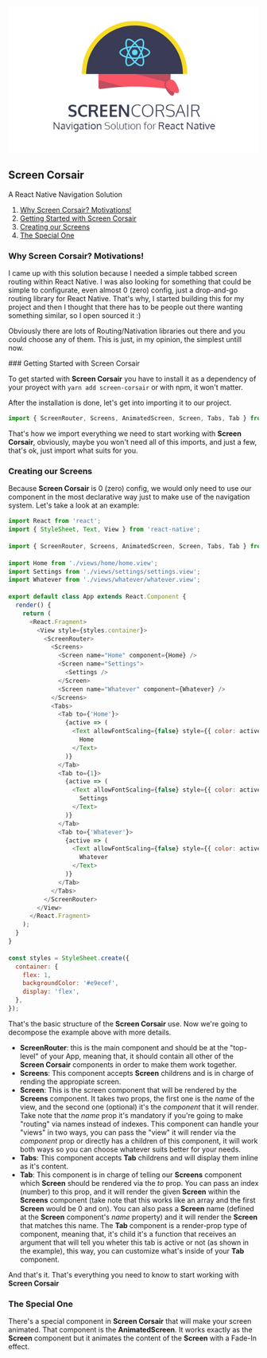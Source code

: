 ![Screen Corsair](https://github.com/alexvcasillas/screen-corsair/blob/master/logo/screen-corsair-logotype.jpg?raw=true)

## Screen Corsair

A React Native Navigation Solution

1. [Why Screen Corsair? Motivations!](#why-screen-corsair-motivations)
2. [Getting Started with Screen Corsair](#getting-started-with-screen-corsair)
3. [Creating our Screens](#creating-our-screens)
4. [The Special One](#the-special-one)

### Why Screen Corsair? Motivations!

I came up with this solution because I needed a simple tabbed screen routing within React Native. I was also looking for something that could be simple to configurate, even almost 0 (zero) config, just a drop-and-go routing library for React Native. That's why, I started building this for my project and then I thought that there has to be people out there wanting something similar, so I open sourced it :)

Obviously there are lots of Routing/Nativation libraries out there and you could choose any of them. This is just, in my opinion, the simplest untill now.

### Getting Started with Screen Corsair

To get started with **Screen Corsair** you have to install it as a dependency of your proyect with `yarn add screen-corsair` or with npm, it won't matter.

After the installation is done, let's get into importing it to our project.

```js
import { ScreenRouter, Screens, AnimatedScreen, Screen, Tabs, Tab } from 'screen-corsair';
```

That's how we import everything we need to start working with **Screen Corsair**, obviously, maybe you won't need all of this imports, and just a few, that's ok, just import what suits for you.

### Creating our Screens

Because **Screen Corsair** is 0 (zero) config, we would only need to use our component in the most declarative way just to make use of the navigation system. Let's take a look at an example:

```js
import React from 'react';
import { StyleSheet, Text, View } from 'react-native';

import { ScreenRouter, Screens, AnimatedScreen, Screen, Tabs, Tab } from 'screen-corsair';

import Home from './views/home/home.view';
import Settings from './views/settings/settings.view';
import Whatever from './views/whatever/whatever.view';

export default class App extends React.Component {
  render() {
    return (
      <React.Fragment>
        <View style={styles.container}>
          <ScreenRouter>
            <Screens>
              <Screen name="Home" component={Home} />
              <Screen name="Settings">
                <Settings />
              </Screen>
              <Screen name="Whatever" component={Whatever} />
            </Screens>
            <Tabs>
              <Tab to={'Home'}>
                {active => (
                  <Text allowFontScaling={false} style={{ color: active ? '#339af0' : '#adb5bd' }}>
                    Home
                  </Text>
                )}
              </Tab>
              <Tab to={1}>
                {active => (
                  <Text allowFontScaling={false} style={{ color: active ? '#339af0' : '#adb5bd' }}>
                    Settings
                  </Text>
                )}
              </Tab>
              <Tab to={'Whatever'}>
                {active => (
                  <Text allowFontScaling={false} style={{ color: active ? '#339af0' : '#adb5bd' }}>
                    Whatever
                  </Text>
                )}
              </Tab>
            </Tabs>
          </ScreenRouter>
        </View>
      </React.Fragment>
    );
  }
}

const styles = StyleSheet.create({
  container: {
    flex: 1,
    backgroundColor: '#e9ecef',
    display: 'flex',
  },
});
```

That's the basic structure of the **Screen Corsair** use. Now we're going to decompose the example above with more details.

- **ScreenRouter**: this is the main component and should be at the "top-level" of your App, meaning that, it should contain all other of the **Screen Corsair** components in order to make them work together.
- **Screens**: This component accepts **Screen** childrens and is in charge of rending the appropiate screen.
- **Screen**: This is the screen component that will be rendered by the **Screens** component. It takes two props, the first one is the _name_ of the view, and the second one (optional) it's the _component_ that it will render. Take note that the _name_ prop it's mandatory if you're going to make "routing" via names instead of indexes. This component can handle your "views" in two ways, you can pass the "view" it will render via the _component_ prop or directly has a children of this component, it will work both ways so you can choose whatever suits better for your needs.
- **Tabs**: This component accepts **Tab** childrens and will display them inline as it's content.
- **Tab**: This component is in charge of telling our **Screens** component which **Screen** should be rendered via the _to_ prop. You can pass an index (number) to this prop, and it will render the given **Screen** within the **Screens** component (take note that this works like an array and the first **Screen** would be 0 and on). You can also pass a **Screen** name (defined at the **Screen** component's _name_ property) and it will render the **Screen** that matches this name. The **Tab** component is a render-prop type of component, meaning that, it's child it's a function that receives an argument that will tell you wheter this tab is active or not (as shown in the example), this way, you can customize what's inside of your **Tab** component.

And that's it. That's everything you need to know to start working with **Screen Corsair**

### The Special One

There's a special component in **Screen Corsair** that will make your screen animated. That component is the **AnimatedScreen**. It works exactly as the **Screen** component but it animates the content of the **Screen** with a Fade-In effect.
